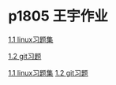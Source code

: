 # p1805 王宇作业



[1.1 linux习题集](https://github.com/wyu0430/wangyu/blob/master/linux%E4%B9%A0%E9%A2%98/linux_cmd.md)

[1.2 git习题](https://github.com/wyu0430/wangyu/blob/master/git%E4%B9%A0%E9%A2%98/git_cmd.md)


<a href="linux习题集/linux_cmd.md">1.1 linux习题集</a>
<a href="git习题集/git_cmd.md">1.2 git习题</a>

